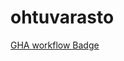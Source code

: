 # ohtuvarasto

[GHA workflow Badge](https://github.com/<OWNER>/<REPOSITORY>/workflows/<WORKFLOW_NAME>/badge.svg)
